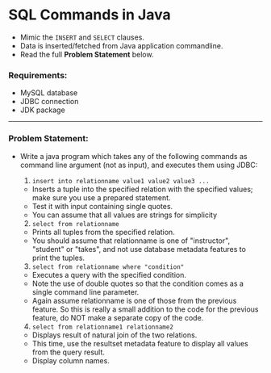 # SQL Commands in Java

- Mimic the `INSERT` and `SELECT` clauses.
- Data is inserted/fetched from Java application commandline.
- Read the full **Problem Statement** below.


### Requirements:
- MySQL database
- JDBC connection
- JDK package

---

### Problem Statement:

- Write a java program which takes any of the following commands as command line argument (not as input), and executes them using JDBC:  
  
  1. `insert into relationname value1 value2 value3 ...`
    - Inserts a tuple into the specified relation with the specified values; make sure you use a prepared statement.
    - Test it with input containing single quotes.
    - You can assume that all values are strings for simplicity  
  
  
  2. `select from relationname`  
    - Prints all tuples from the specified relation. 
    - You should assume that relationname is one of "instructor", "student" or "takes", and not use database metadata features to print the tuples.  
  
  
  3. `select from relationname where "condition"`  
  - Executes a query with the specified condition. 
  - Note the use of double quotes so that the condition comes as a single command line parameter. 
  - Again assume relationname is one of those from the previous feature. So this is really a small addition to the code for the previous feature, do NOT make a separate copy of the code.  
  
  
  4. `select from relationname1 relationname2`  
  - Displays result of natural join of the two relations. 
  - This time, use the resultset metadata feature to display all values from the query result.
  - Display column names.
 
